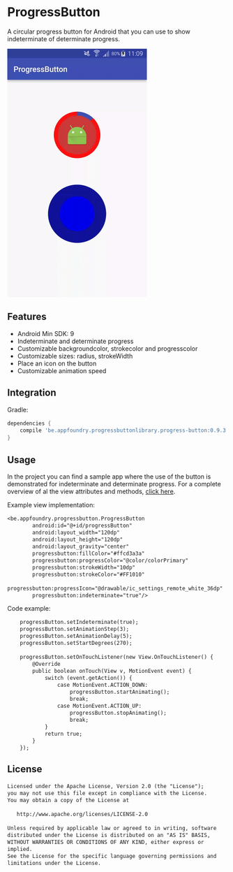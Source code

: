 # ProgressButton

A circular progress button for Android that you can use to show indeterminate of determinate progress.

![](screenshots/screenshot.gif)

## Features

* Android Min SDK: 9
* Indeterminate and determinate progress
* Customizable backgroundcolor, strokecolor and progresscolor
* Customizable sizes: radius, strokeWidth
* Place an icon on the button
* Customizable animation speed

## Integration

Gradle:
```groovy
dependencies {
    compile 'be.appfoundry.progressbuttonlibrary.progress-button:0.9.3'
}
```

## Usage

In the project you can find a sample app where the use of the button is demonstrated for indeterminate and determinate progress.
For a complete overview of al the view attributes and methods, [click here](README2.md).

Example view implementation:
```
<be.appfoundry.progressbutton.ProgressButton
        android:id="@+id/progressButton"
        android:layout_width="120dp"
        android:layout_height="120dp"
        android:layout_gravity="center"
        progressbutton:fillColor="#ffcd3a3a"
        progressbutton:progressColor="@color/colorPrimary"
        progressbutton:strokeWidth="10dp"
        progressbutton:strokeColor="#FF1010"
        progressbutton:progressIcon="@drawable/ic_settings_remote_white_36dp"
        progressbutton:indeterminate="true"/>
```

Code example:
```
    progressButton.setIndeterminate(true);
    progressButton.setAnimationStep(3);
    progressButton.setAnimationDelay(5);
    progressButton.setStartDegrees(270);

    progressButton.setOnTouchListener(new View.OnTouchListener() {
        @Override
        public boolean onTouch(View v, MotionEvent event) {
            switch (event.getAction()) {
                case MotionEvent.ACTION_DOWN:
                    progressButton.startAnimating();
                    break;
                case MotionEvent.ACTION_UP:
                    progressButton.stopAnimating();
                    break;
            }
            return true;
        }
    });
```

      
## License

```
Licensed under the Apache License, Version 2.0 (the "License");
you may not use this file except in compliance with the License.
You may obtain a copy of the License at

   http://www.apache.org/licenses/LICENSE-2.0

Unless required by applicable law or agreed to in writing, software
distributed under the License is distributed on an "AS IS" BASIS,
WITHOUT WARRANTIES OR CONDITIONS OF ANY KIND, either express or implied.
See the License for the specific language governing permissions and
limitations under the License.
```

